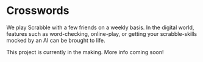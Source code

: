 # Crosswords

We play Scrabble with a few friends on a weekly basis. In the digital world, features such as word-checking, online-play, or getting your scrabble-skills mocked by an AI can be brought to life.

This project is currently in the making. More info coming soon!

[comment]: <> (This is a comment, it will not be included)
